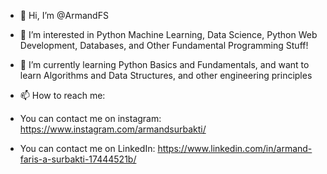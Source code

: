 - 👋 Hi, I’m @ArmandFS
- 👀 I’m interested in Python Machine Learning, Data Science, Python Web Development, Databases, and Other Fundamental Programming Stuff!
- 🌱 I’m currently learning Python Basics and Fundamentals, and want to learn Algorithms and Data Structures, and other engineering principles

- 📫 How to reach me:
- You can contact me on instagram: https://www.instagram.com/armandsurbakti/
- You can contact me on LinkedIn: https://www.linkedin.com/in/armand-faris-a-surbakti-17444521b/

<!---
ArmandFS/ArmandFS is a ✨ special ✨ repository because its `README.md` (this file) appears on your GitHub profile.
You can click the Preview link to take a look at your changes.
--->
